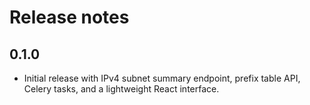 # Release notes

## 0.1.0

- Initial release with IPv4 subnet summary endpoint, prefix table API, Celery
  tasks, and a lightweight React interface.
